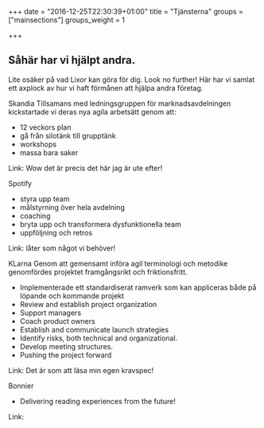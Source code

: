 +++
date = "2016-12-25T22:30:39+01:00"
title = "Tjänsterna"
groups = ["mainsections"]
groups_weight = 1

+++

## Såhär har vi hjälpt andra.
Lite osäker på vad Lixor kan göra för dig. Look no further! Här har vi samlat ett axplock av hur vi haft förmånen att hjälpa andra företag.

Skandia
Tillsamans med ledningsgruppen för marknadsavdelningen kickstartade vi deras nya agila arbetsätt genom att:
- 12 veckors plan
- gå från silotänk till grupptänk
- workshops
- massa bara saker

Link: Wow det är precis det här jag är ute efter!

Spotify
- styra upp team
- målstyrning över hela avdelning
- coaching
- bryta upp och transformera dysfunktionella team
- uppföljning och retros

Link: låter som något vi behöver!

KLarna
Genom att gemensamt införa agil terminologi och metodike genomfördes projektet framgångsrikt och friktionsfritt. 

- Implementerade ett standardiserat ramverk som kan appliceras både på löpande och kommande projekt
- Review and establish project organization
- Support managers
- Coach product owners
- Establish and communicate launch strategies
- Identify risks, both technical and organizational.
- Develop meeting structures.
- Pushing the project forward

Link: Det är som att läsa min egen kravspec!

Bonnier

- Delivering reading experiences from the future!

Link: 


